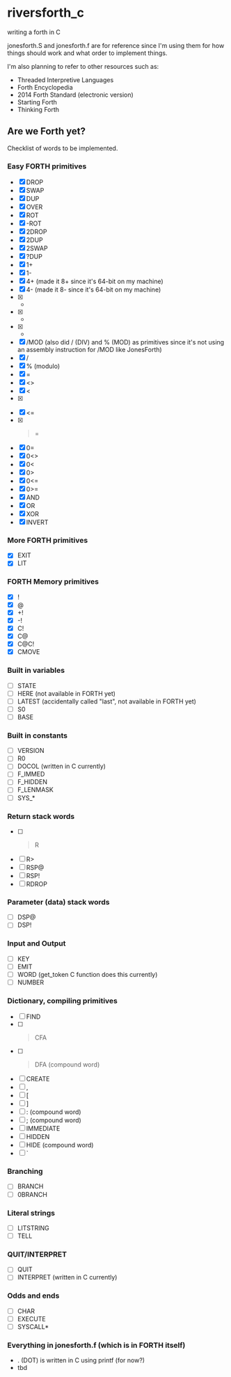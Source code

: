 # riversforth_c
writing a forth in C

jonesforth.S and jonesforth.f are for reference since I'm using them for how things should work and what order to implement things.

I'm also planning to refer to other resources such as:
- Threaded Interpretive Languages
- Forth Encyclopedia
- 2014 Forth Standard (electronic version)
- Starting Forth
- Thinking Forth

## Are we Forth yet?

Checklist of words to be implemented.

### Easy FORTH primitives

- [x] DROP
- [x] SWAP
- [x] DUP
- [x] OVER
- [x] ROT
- [x] -ROT
- [x] 2DROP
- [x] 2DUP
- [x] 2SWAP
- [x] ?DUP
- [x] 1+
- [x] 1-
- [x] 4+ (made it 8+ since it's 64-bit on my machine)
- [x] 4- (made it 8- since it's 64-bit on my machine)
- [x] +
- [x] -
- [x] *
- [x] /MOD (also did / (DIV) and % (MOD) as primitives since it's not using an assembly instruction for /MOD like JonesForth)
- [x] /
- [x] % (modulo)
- [x] =
- [x] <>
- [x] <
- [x] >
- [x] <=
- [x] >=
- [x] 0=
- [x] 0<>
- [x] 0<
- [x] 0>
- [x] 0<=
- [x] 0>=
- [x] AND
- [x] OR
- [x] XOR
- [x] INVERT

### More FORTH primitives

- [x] EXIT
- [x] LIT

### FORTH Memory primitives

- [x] !
- [x] @
- [x] +!
- [x] -!
- [x] C!
- [x] C@
- [x] C@C!
- [x] CMOVE

### Built in variables
- [ ] STATE
- [ ] HERE (not available in FORTH yet)
- [ ] LATEST (accidentally called "last", not available in FORTH yet)
- [ ] S0
- [ ] BASE

### Built in constants

- [ ] VERSION
- [ ] R0
- [ ] DOCOL (written in C currently)
- [ ] F_IMMED
- [ ] F_HIDDEN
- [ ] F_LENMASK
- [ ] SYS_*

### Return stack words

- [ ] >R
- [ ] R>
- [ ] RSP@
- [ ] RSP!
- [ ] RDROP

### Parameter (data) stack words

- [ ] DSP@
- [ ] DSP!

### Input and Output

- [ ] KEY
- [ ] EMIT
- [ ] WORD (get_token C function does this currently)
- [ ] NUMBER

### Dictionary, compiling primitives

- [ ] FIND
- [ ] >CFA
- [ ] >DFA (compound word)
- [ ] CREATE
- [ ] ,
- [ ] [
- [ ] ]
- [ ] : (compound word)
- [ ] ; (compound word)
- [ ] IMMEDIATE
- [ ] HIDDEN
- [ ] HIDE (compound word)
- [ ] `

### Branching

- [ ] BRANCH
- [ ] 0BRANCH

### Literal strings

- [ ] LITSTRING
- [ ] TELL

### QUIT/INTERPRET

- [ ] QUIT
- [ ] INTERPRET (written in C currently)

### Odds and ends

- [ ] CHAR
- [ ] EXECUTE
- [ ] SYSCALL*

### Everything in jonesforth.f (which is in FORTH itself)

- . (DOT) is written in C using printf (for now?)
- tbd
